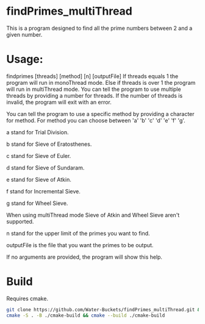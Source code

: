 # findPrimes_multiThread
This is a program designed to find all the prime numbers between 2 and a given number.

# Usage: 
findprimes [threads] [method] [n] [outputFile]
If threads equals 1 the program will run in monoThread mode.
Else if threads is over 1 the program will run in multiThread mode.
You can tell the program to use multiple threads by providing a number for threads.
If the number of threads is invalid, the program will exit with an error.

You can tell the program to use a specific method by providing a character for method.
For method you can choose between 'a' 'b' 'c' 'd' 'e' 'f' 'g'.

a stand for Trial Division.

b stand for Sieve of Eratosthenes.

c stand for Sieve of Euler.

d stand for Sieve of Sundaram.

e stand for Sieve of Atkin.

f stand for Incremental Sieve.

g stand for Wheel Sieve.

When using multiThread mode Sieve of Atkin and Wheel Sieve aren't supported.

n stand for the upper limit of the primes you want to find.

outputFile is the file that you want the primes to be output.

If no arguments are provided, the program will show this help.

# Build
Requires cmake.
````bash
git clone https://github.com/Water-Buckets/findPrimes_multiThread.git && cd findPrimes_multiThread
cmake -S . -B ./cmake-build && cmake --build ./cmake-build
````
